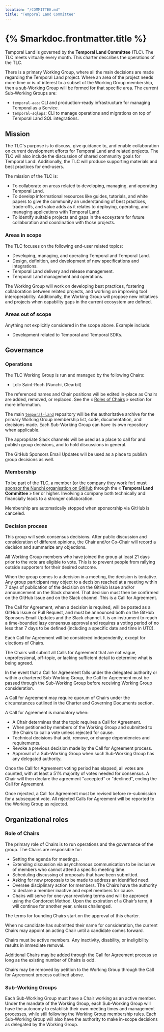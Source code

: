 ```yaml
---
location: "/COMMITTEE.md"
title: "Temporal Land Committee"
---
```


# {% $markdoc.frontmatter.title %}

Temporal Land is governed by the **Temporal Land Committee** (TLC). The TLC meets
virtually every month. This charter describes the operations of the TLC.

There is a primary Working Group, where all the main decisions are made regarding
the Temporal Land project. Where an area of the project needs more time or is of
interest to a subset of the Working Group membership, then a sub-Working Group
will be formed for that specific area. The current Sub-Working Groups are:
- `temporal-aas`: CLI and production-ready infrastructure for managing Temporal
  as a Service.
- `temporal-sqlops`: CLI to manage operations and migrations on top of Temporal 
  Land SQL integrations.

## Mission

The TLC's purpose is to discuss, give guidance to, and enable collaboration on
current development efforts for Temporal Land and related projects. The TLC will
also include the discussion of shared community goals for Temporal Land.
Additionally, the TLC will produce supporting materials and best practices for
end-users.

The mission of the TLC is:
- To collaborate on areas related to developing, managing, and operating Temporal
  Land.
- To develop informational resources like guides, tutorials, and white papers to
  give the community an understanding of best practices, trade-offs, and value
  adds as it relates to deploying, operating, and managing applications with
  Temporal Land.
- To identify suitable projects and gaps in the ecosystem for future collaboration
  and coordination with those projects.

### Areas in scope

The TLC focuses on the following end-user related topics:
- Developing, managing, and operating Temporal and Temporal Land.
- Design, definition, and development of new specifications and integrations.
- Temporal Land delivery and release management.
- Temporal Land management and operations.

The Working Group will work on developing best practices, fostering collaboration
between related projects, and working on improving tool interoperability.
Additionally, the Working Group will propose new initiatives and projects when
capability gaps in the current ecosystem are defined.

### Areas out of scope

Anything not explicitly considered in the scope above. Example include:
- Development related to Temporal and Temporal SDKs.

## Governance

### Operations

The TLC Working Group is run and managed by the following Chairs:
- Loïc Saint-Roch (Nunchi, Clearbit)

The referenced names and Chair positions will be edited in-place as Chairs are
added, removed, or replaced. See the « [Roles of Chairs](#role-of-chairs) »
section for more information.

The main [`temporal-land`](https://github.com/nunchistudio/temporal-land)
repository will be the authoritative archive for the primary Working Group
membership list, code, documentation, and decisions made. Each Sub-Working Group
can have its own repository when applicable.

The appropriate Slack channels will be used as a place to call for and publish
group decisions, and to hold discussions in general.

The GitHub Sponsors Email Updates will be used as a place to publish group
decisions as well.

### Membership

To be part of the TLC, a member (or the company they work for) must [sponsor the
Nunchi organisation on GitHub](https://github.com/sponsors/nunchistudio) through
the « **Temporal Land Committee** » tier or higher. Involving a company both
technically and financially leads to a stronger collaboration.

Membership are automatically stopped when sponsorship via GitHub is canceled.

### Decision process

This group will seek consensus decisions. After public discussion and consideration
of different opinions, the Chair and/or Co-Chair will record a decision and
summarize any objections.

All Working Group members who have joined the group at least 21 days prior to
the vote are eligible to vote. This is to prevent people from rallying outside
supporters for their desired outcome.

When the group comes to a decision in a meeting, the decision is tentative. Any
group participant may object to a decision reached at a meeting within 7 days of
publication of the decision on the GitHub Issue and/or announcement on the Slack
channel. That decision must then be confirmed on the GitHub Issue and on the
Slack channel. This is a Call for Agreement.

The Call for Agreement, when a decision is required, will be posted as a GitHub
Issue or Pull Request, and must be announced both on the GitHub Sponsors Email
Updates and the Slack channel. It is an instrument to reach a time-bounded lazy
consensus approval and requires a voting period of no less than 7 days to be
defined (including a specific date and time in UTC).

Each Call for Agreement will be considered independently, except for elections
of Chairs.

The Chairs will submit all Calls for Agreement that are not vague, unprofessional,
off-topic, or lacking sufficient detail to determine what is being agreed.

In the event that a Call for Agreement falls under the delegated authority or
within a chartered Sub-Working Group, the Call for Agreement must be passed
through the Sub-Working Group before receiving Working Group consideration.

A Call for Agreement may require quorum of Chairs under the circumstances outlined
in the Charter and Governing Documents section.

A Call for Agreement is mandatory when:
- A Chair determines that the topic requires a Call for Agreement.
- When petitioned by members of the Working Group and submitted to the Chairs to
  call a vote unless rejected for cause.
- Technical decisions that add, remove, or change dependencies and requirements.
- Revoke a previous decision made by the Call for Agreement process.
- Approval of a Sub-Working Group when such Sub-Working Group has any delegated
  authority.

Once the Call for Agreement voting period has elapsed, all votes are counted,
with at least a 51% majority of votes needed for consensus. A Chair will then
declare the agreement "accepted" or "declined", ending the Call for Agreement.

Once rejected, a Call for Agreement must be revised before re-submission for a
subsequent vote. All rejected Calls for Agreement will be reported to the Working
Group as rejected.

## Organizational roles

### Role of Chairs

The primary role of Chairs is to run operations and the governance of the group.
The Chairs are responsible for:
- Setting the agenda for meetings.
- Extending discussion via asynchronous communication to be inclusive of members
  who cannot attend a specific meeting time.
- Scheduling discussing of proposals that have been submitted.
- Asking for new proposals to be made to address an identified need.
- Oversee disciplinary action for members. The Chairs have the authority to
  declare a member inactive and expel members for cause.
- Chairs will serve for one-year revolving terms and will be approved using the
  Condorcet Method. Upon the expiration of a Chair’s term, it will continue for
  another year, unless challenged.

The terms for founding Chairs start on the approval of this charter.

When no candidate has submitted their name for consideration, the current Chairs
may appoint an acting Chair until a candidate comes forward.

Chairs must be active members. Any inactivity, disability, or ineligibility results
in immediate removal.

Additional Chairs may be added through the Call for Agreement process so long as
the existing number of Chairs is odd.

Chairs may be removed by petition to the Working Group through the Call for
Agreement process outlined above.

### Sub-Working Groups

Each Sub-Working Group must have a Chair working as an active member. Under the
mandate of the Working Group, each Sub-Working Group will have the autonomy to
establish their own meeting times and management processes, while still following
the Working Group membership rules. Each Sub-Working Group will also have the
authority to make in-scope decisions as delegated by the Working Group.

